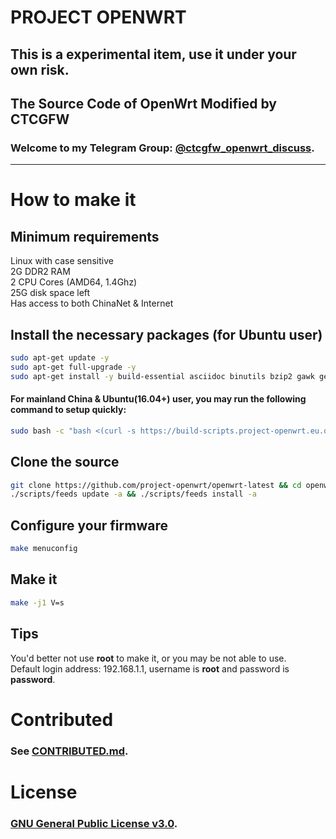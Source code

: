 # PROJECT OPENWRT
## This is a experimental item, use it under your own risk.
## The Source Code of OpenWrt Modified by CTCGFW
### Welcome to my Telegram Group: [@ctcgfw\_openwrt\_discuss](https://t.me/ctcgfw_openwrt_discuss).
- - -

# How to make it
## Minimum requirements
Linux with case sensitive<br/>
2G DDR2 RAM<br/>
2 CPU Cores (AMD64, 1.4Ghz)<br/>
25G disk space left<br/>
Has access to both ChinaNet & Internet

## Install the necessary packages (for Ubuntu user)
```bash
sudo apt-get update -y
sudo apt-get full-upgrade -y
sudo apt-get install -y build-essential asciidoc binutils bzip2 gawk gettext git libncurses5-dev libz-dev patch unzip zlib1g-dev lib32gcc1 libc6-dev-i386 subversion flex uglifyjs git-core gcc-multilib g++-multilib p7zip p7zip-full msmtp libssl-dev texinfo libreadline-dev libglib2.0-dev xmlto qemu-utils upx libelf-dev autoconf automake libtool autopoint ccache curl wget vim nano python python3 python-pip python3-pip python-ply python3-ply haveged lrzsz device-tree-compiler scons
```
#### For mainland China & Ubuntu(16.04+) user, you may run the following command to setup quickly:
```bash
sudo bash -c "bash <(curl -s https://build-scripts.project-openwrt.eu.org/init_build_environment.sh)"
```

## Clone the source
```bash
git clone https://github.com/project-openwrt/openwrt-latest && cd openwrt-latest
./scripts/feeds update -a && ./scripts/feeds install -a
```

## Configure your firmware
```bash
make menuconfig
```

## Make it
```bash
make -j1 V=s
```

## Tips
You'd better not use **root** to make it, or you may be not able to use.<br/>
Default login address: 192.168.1.1, username is **root** and password is **password**.

# Contributed
### See [CONTRIBUTED.md](https://github.com/project-openwrt/openwrt-latest/blob/master/CONTRIBUTED.md).

# License
### [GNU General Public License v3.0](https://github.com/project-openwrt/openwrt-latest/blob/master/LICENSE).
